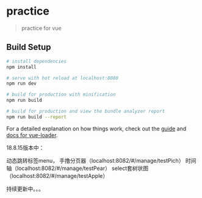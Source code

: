 # practice

> practice for vue

## Build Setup

``` bash
# install dependencies
npm install

# serve with hot reload at localhost:8080
npm run dev

# build for production with minification
npm run build

# build for production and view the bundle analyzer report
npm run build --report
```

For a detailed explanation on how things work, check out the [guide](http://vuejs-templates.github.io/webpack/) and [docs for vue-loader](http://vuejs.github.io/vue-loader).

18.8.15版本中：

动态跳转标签menu，
手撸分页器（localhost:8082/#/manage/testPich）
时间轴（localhost:8082/#/manage/testPear）
select套树状图（localhost:8082/#/manage/testApple）

持续更新中。。。
